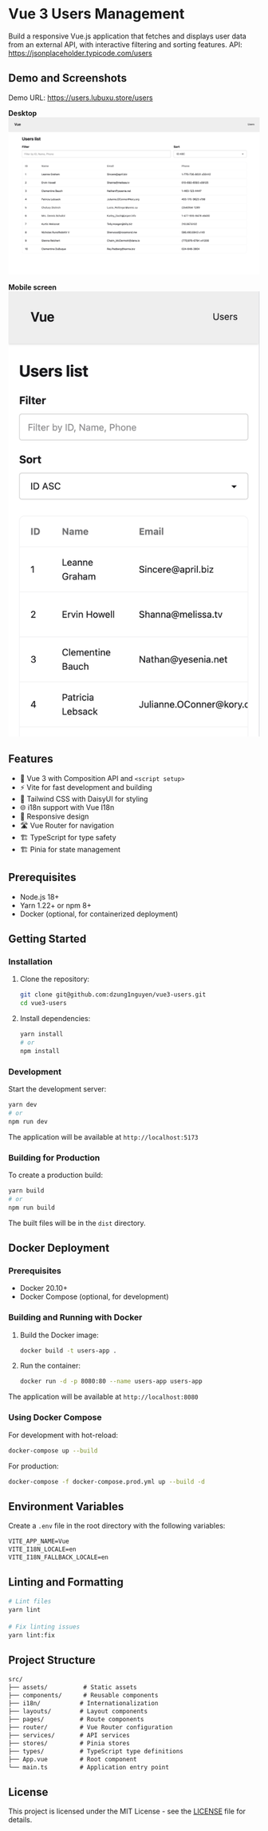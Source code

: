 # Vue 3 Users Management

Build a responsive Vue.js application that fetches and displays user data from an external API, with interactive filtering and sorting features.
API: <https://jsonplaceholder.typicode.com/users>

## Demo and Screenshots

Demo URL: <https://users.lubuxu.store/users>

**Desktop**
![Desktop](/src/assets/desktop.png?raw=true "Desktop screen")

**Mobile screen**
![Desktop](/src/assets/mobile.png?raw=true "Desktop screen")

## Features

- 🚀 Vue 3 with Composition API and `<script setup>`
- ⚡ Vite for fast development and building
- 🎨 Tailwind CSS with DaisyUI for styling
- 🌐 i18n support with Vue I18n
- 📱 Responsive design
- 🛣️ Vue Router for navigation
- 🏗️ TypeScript for type safety
- 🏗️ Pinia for state management

## Prerequisites

- Node.js 18+
- Yarn 1.22+ or npm 8+
- Docker (optional, for containerized deployment)

## Getting Started

### Installation

1. Clone the repository:

   ```bash
   git clone git@github.com:dzung1nguyen/vue3-users.git
   cd vue3-users
   ```

2. Install dependencies:

   ```bash
   yarn install
   # or
   npm install
   ```

### Development

Start the development server:

```bash
yarn dev
# or
npm run dev
```

The application will be available at `http://localhost:5173`

### Building for Production

To create a production build:

```bash
yarn build
# or
npm run build
```

The built files will be in the `dist` directory.

## Docker Deployment

### Prerequisites

- Docker 20.10+
- Docker Compose (optional, for development)

### Building and Running with Docker

1. Build the Docker image:

   ```bash
   docker build -t users-app .
   ```

2. Run the container:

   ```bash
   docker run -d -p 8080:80 --name users-app users-app
   ```

The application will be available at `http://localhost:8080`

### Using Docker Compose

For development with hot-reload:

```bash
docker-compose up --build
```

For production:

```bash
docker-compose -f docker-compose.prod.yml up --build -d
```

## Environment Variables

Create a `.env` file in the root directory with the following variables:

```env
VITE_APP_NAME=Vue
VITE_I18N_LOCALE=en
VITE_I18N_FALLBACK_LOCALE=en
```

## Linting and Formatting

```bash
# Lint files
yarn lint

# Fix linting issues
yarn lint:fix
```

## Project Structure

```
src/
├── assets/          # Static assets
├── components/      # Reusable components
├── i18n/           # Internationalization
├── layouts/        # Layout components
├── pages/          # Route components
├── router/         # Vue Router configuration
├── services/       # API services
├── stores/         # Pinia stores
├── types/          # TypeScript type definitions
├── App.vue         # Root component
└── main.ts         # Application entry point
```

## License

This project is licensed under the MIT License - see the [LICENSE](LICENSE) file for details.
